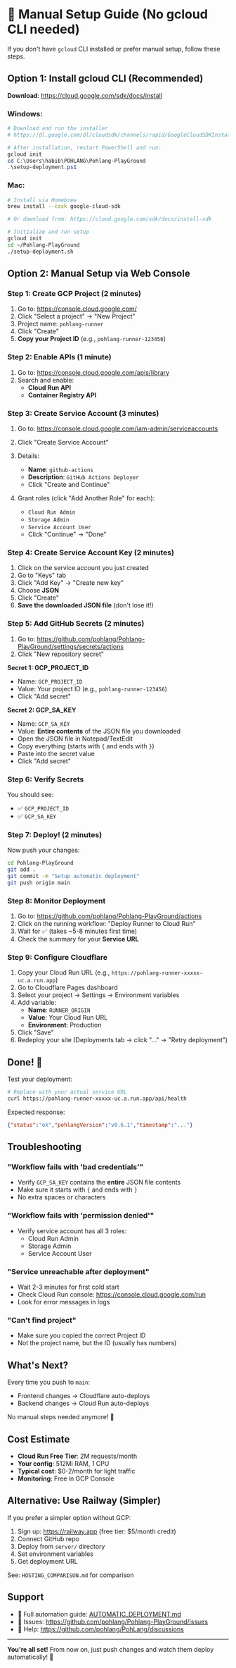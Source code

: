 # 🚀 Manual Setup Guide (No gcloud CLI needed)

If you don't have `gcloud` CLI installed or prefer manual setup, follow these steps.

## Option 1: Install gcloud CLI (Recommended)

**Download**: https://cloud.google.com/sdk/docs/install

### Windows:
```powershell
# Download and run the installer
# https://dl.google.com/dl/cloudsdk/channels/rapid/GoogleCloudSDKInstaller.exe

# After installation, restart PowerShell and run:
gcloud init
cd C:\Users\habib\POHLANG\Pohlang-PlayGround
.\setup-deployment.ps1
```

### Mac:
```bash
# Install via Homebrew
brew install --cask google-cloud-sdk

# Or download from: https://cloud.google.com/sdk/docs/install-sdk

# Initialize and run setup
gcloud init
cd ~/Pohlang-PlayGround
./setup-deployment.sh
```

## Option 2: Manual Setup via Web Console

### Step 1: Create GCP Project (2 minutes)

1. Go to: https://console.cloud.google.com/
2. Click "Select a project" → "New Project"
3. Project name: `pohlang-runner`
4. Click "Create"
5. **Copy your Project ID** (e.g., `pohlang-runner-123456`)

### Step 2: Enable APIs (1 minute)

1. Go to: https://console.cloud.google.com/apis/library
2. Search and enable:
   - **Cloud Run API**
   - **Container Registry API**

### Step 3: Create Service Account (3 minutes)

1. Go to: https://console.cloud.google.com/iam-admin/serviceaccounts
2. Click "Create Service Account"
3. Details:
   - **Name**: `github-actions`
   - **Description**: `GitHub Actions Deployer`
   - Click "Create and Continue"

4. Grant roles (click "Add Another Role" for each):
   - `Cloud Run Admin`
   - `Storage Admin`
   - `Service Account User`
   - Click "Continue" → "Done"

### Step 4: Create Service Account Key (2 minutes)

1. Click on the service account you just created
2. Go to "Keys" tab
3. Click "Add Key" → "Create new key"
4. Choose **JSON**
5. Click "Create"
6. **Save the downloaded JSON file** (don't lose it!)

### Step 5: Add GitHub Secrets (2 minutes)

1. Go to: https://github.com/pohlang/Pohlang-PlayGround/settings/secrets/actions
2. Click "New repository secret"

**Secret 1: GCP_PROJECT_ID**
- Name: `GCP_PROJECT_ID`
- Value: Your project ID (e.g., `pohlang-runner-123456`)
- Click "Add secret"

**Secret 2: GCP_SA_KEY**
- Name: `GCP_SA_KEY`
- Value: **Entire contents** of the JSON file you downloaded
- Open the JSON file in Notepad/TextEdit
- Copy everything (starts with `{` and ends with `}`)
- Paste into the secret value
- Click "Add secret"

### Step 6: Verify Secrets

You should see:
- ✅ `GCP_PROJECT_ID` 
- ✅ `GCP_SA_KEY`

### Step 7: Deploy! (2 minutes)

Now push your changes:

```bash
cd Pohlang-PlayGround
git add .
git commit -m "Setup automatic deployment"
git push origin main
```

### Step 8: Monitor Deployment

1. Go to: https://github.com/pohlang/Pohlang-PlayGround/actions
2. Click on the running workflow: "Deploy Runner to Cloud Run"
3. Wait for ✅ (takes ~5-8 minutes first time)
4. Check the summary for your **Service URL**

### Step 9: Configure Cloudflare

1. Copy your Cloud Run URL (e.g., `https://pohlang-runner-xxxxx-uc.a.run.app`)
2. Go to Cloudflare Pages dashboard
3. Select your project → Settings → Environment variables
4. Add variable:
   - **Name**: `RUNNER_ORIGIN`
   - **Value**: Your Cloud Run URL
   - **Environment**: Production
5. Click "Save"
6. Redeploy your site (Deployments tab → click "..." → "Retry deployment")

## Done! 🎉

Test your deployment:

```bash
# Replace with your actual service URL
curl https://pohlang-runner-xxxxx-uc.a.run.app/api/health
```

Expected response:
```json
{"status":"ok","pohlangVersion":"v0.6.1","timestamp":"..."}
```

## Troubleshooting

### "Workflow fails with 'bad credentials'"
- Verify `GCP_SA_KEY` contains the **entire** JSON file contents
- Make sure it starts with `{` and ends with `}`
- No extra spaces or characters

### "Workflow fails with 'permission denied'"
- Verify service account has all 3 roles:
  - Cloud Run Admin
  - Storage Admin  
  - Service Account User

### "Service unreachable after deployment"
- Wait 2-3 minutes for first cold start
- Check Cloud Run console: https://console.cloud.google.com/run
- Look for error messages in logs

### "Can't find project"
- Make sure you copied the correct Project ID
- Not the project name, but the ID (usually has numbers)

## What's Next?

Every time you push to `main`:
- Frontend changes → Cloudflare auto-deploys
- Backend changes → Cloud Run auto-deploys

No manual steps needed anymore! 🚀

## Cost Estimate

- **Cloud Run Free Tier**: 2M requests/month
- **Your config**: 512Mi RAM, 1 CPU
- **Typical cost**: $0-2/month for light traffic
- **Monitoring**: Free in GCP Console

## Alternative: Use Railway (Simpler)

If you prefer a simpler option without GCP:

1. Sign up: https://railway.app (free tier: $5/month credit)
2. Connect GitHub repo
3. Deploy from `server/` directory
4. Set environment variables
5. Get deployment URL

See: `HOSTING_COMPARISON.md` for comparison

## Support

- 📖 Full automation guide: [AUTOMATIC_DEPLOYMENT.md](AUTOMATIC_DEPLOYMENT.md)
- 🐛 Issues: https://github.com/pohlang/Pohlang-PlayGround/issues
- 💬 Help: https://github.com/pohlang/PohLang/discussions

---

**You're all set!** From now on, just push changes and watch them deploy automatically! 🎉
